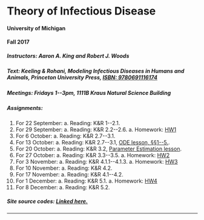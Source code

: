 # Theory of Infectious Disease

#### University of Michigan
#### Fall 2017

##### **Instructors:** Aaron A. King and Robert J. Woods

##### **Text:** Keeling & Rohani, *Modeling Infectious Diseases in Humans and Animals*, Princeton University Press, [ISBN:&nbsp;9780691116174](https://press.princeton.edu/titles/8459.html)

##### **Meetings:** Fridays 1--3pm, 1111B Kraus Natural Science Building

##### **Assignments:**

1. For 22 September:
	a. Reading: K&R 1--2.1.
1. For 29 September:
	a. Reading: K&R 2.2--2.6.
	a. Homework: [HW1](./hw1.pdf)
1. For 6 October:
	a. Reading: K&R 2.7--3.1.
1. For 13 October:
	a. Reading: K&R 2.7--3.1, [ODE lesson, &sect;&sect;1--5.](odes/ODEs_in_R.pdf).
1. For 20 October:
	a. Reading: K&R 3.2, [Parameter Estimation lesson](odes/Parameter_Estimation.pdf).
1. For 27 October:
	a. Reading: K&R 3.3--3.5.
	a. Homework: [HW2](./hw2.pdf)
1. For 3 November:
	a. Reading: K&R 4.1.1--4.1.3.
	a. Homework: [HW3](./hw3.pdf)
1. For 10 November:
	a. Reading: K&R 4.2.
1. For 17 November:
	a. Reading: K&R 4.1--4.2.
1. For 1 December:
	a. Reading: K&R 5.1.
	a. Homework: [HW4](./hw4.pdf)
1. For 8 December:
	a. Reading: K&R 5.2.

##### **Site source codes:** [Linked here.](https://github.com/kingaa/thid/)

----------------------------
